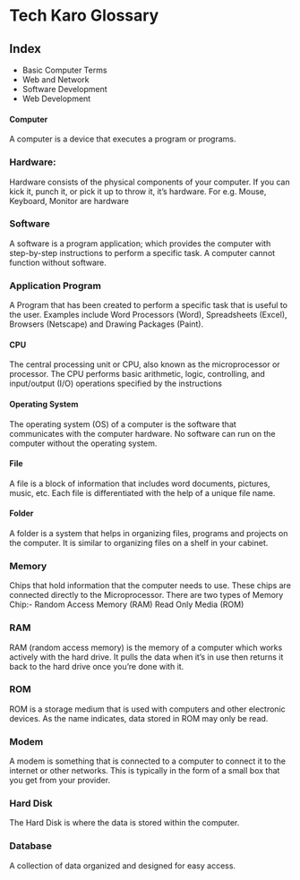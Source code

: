 # Tech Karo Glossary

## Index
- Basic Computer Terms 
- Web and Network  
- Software Development
- Web Development

#### Computer
A computer is a device that executes a program or programs. 

### Hardware:
Hardware consists of the physical components of your computer. If you can kick it, punch it, or pick it up to throw it, it’s hardware. For e.g. Mouse, Keyboard, Monitor are hardware

### Software	
A software is a program application; which provides the computer with step-by-step instructions to perform a specific task. A computer cannot function without software.

### Application Program
A Program that has been created to perform a specific task that is useful to the user. Examples include Word Processors (Word), Spreadsheets (Excel), Browsers (Netscape) and Drawing Packages (Paint).

#### CPU 
The central processing unit or CPU, also known as the microprocessor or processor. The CPU performs basic arithmetic, logic, controlling, and input/output (I/O) operations specified by the instructions

#### Operating System  
The operating system (OS) of a computer is the software that communicates with the computer hardware. No software can run on the computer without the operating system.

#### File 
A file is a block of information that includes word documents, pictures, music, etc. Each file is differentiated with the help of a unique file name. 

#### Folder 
A folder is a system that helps in organizing files, programs and projects on the computer. It is similar to organizing files on a shelf in your cabinet. 

### Memory	
Chips that hold information that the computer needs to use. These chips are connected directly to the Microprocessor. There are two types of Memory Chip:-
Random Access Memory (RAM)
Read Only Media (ROM)

### RAM
RAM (random access memory) is the memory of a computer which works actively with the hard drive. It pulls the data when it’s in use then returns it back to the hard drive once you’re done with it.

### ROM
ROM is a storage medium that is used with computers and other electronic devices. As the name indicates, data stored in ROM may only be read.

### Modem 
A modem is something that is connected to a computer to connect it to the internet or other networks. This is typically in the form of a small box that you get from your provider.

### Hard Disk	
The Hard Disk is where the data is stored within the computer.

### Database	
A collection of data organized and designed for easy access.





